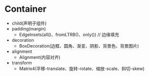 # Container

- child(声明子组件)
- padding(margin)
  - EdgeInsets(all()、fromLTRB()、only())  // 边缘填充
- decoration
  - BoxDecoration(边框、圆角、渐变、阴影、背景色、背景图片)
- alignment
  - Alignment(内容对齐)
- transform
  - Matrix4(平移-translate、旋转-rotate、缩放-scale、斜切-skew)